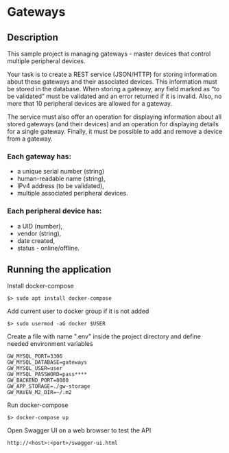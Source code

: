 # Gateways
## Description
This sample project is managing gateways - master devices that control multiple peripheral
devices.

Your task is to create a REST service (JSON/HTTP) for storing information about these
gateways and their associated devices. This information must be stored in the database.
When storing a gateway, any field marked as “to be validated” must be validated and an
error returned if it is invalid. Also, no more that 10 peripheral devices are allowed for a
gateway.

The service must also offer an operation for displaying information about all stored gateways
(and their devices) and an operation for displaying details for a single gateway. Finally, it
must be possible to add and remove a device from a gateway.

### Each gateway has:
- a unique serial number (string)
- human-readable name (string),
- IPv4 address (to be validated),
- multiple associated peripheral devices.

### Each peripheral device has:
- a UID (number),
- vendor (string),
- date created,
- status - online/offline.

## Running the application

Install docker-compose 
```
$> sudo apt install docker-compose
```

Add current user to docker group if it is not added

```
$> sudo usermod -aG docker $USER
```

Create a file with name ".env" inside the project directory and define needed environment variables
```
GW_MYSQL_PORT=3306
GW_MYSQL_DATABASE=gateways
GW_MYSQL_USER=user
GW_MYSQL_PASSWORD=pass****
GW_BACKEND_PORT=8080
GW_APP_STORAGE=./gw-storage
GW_MAVEN_M2_DIR=~/.m2
```

Run docker-compose
````
$> docker-compose up
````

Open Swagger UI on a web browser to test the API
```
http://<host>:<port>/swagger-ui.html
```

